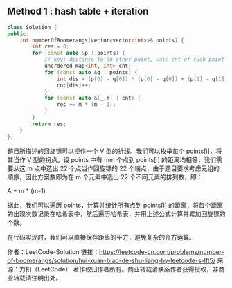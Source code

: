## Method 1 : hash table + iteration

```cpp
class Solution {
public:
    int numberOfBoomerangs(vector<vector<int>>& points) {
        int res = 0;
        for (const auto &p : points) {
            // key: distance to an other point, val: cnt of such point
            unordered_map<int, int> cnt;
            for (const auto &q : points) {
                int dis = (p[0] - q[0]) * (p[0] - q[0]) + (p[1] - q[1]) * (p[1] - q[1]);
                cnt[dis]++;
            }
            for (const auto &[_,m] : cnt) {
                res += m * (m - 1);
            }
        }
        return res;
    }
};
```


题目所描述的回旋镖可以视作一个 V 型的折线。我们可以枚举每个 points[i]，将其当作 V 型的拐点。设 points 中有 mm 个点到 points[i] 的距离均相等，我们需要从这 m 点中选出 22 个点当作回旋镖的 22 个端点，由于题目要求考虑元组的顺序，因此方案数即为在 m 个元素中选出 22 个不同元素的排列数，即：

A = m * (m-1)

据此，我们可以遍历 points，计算并统计所有点到 points[i] 的距离，将每个距离的出现次数记录在哈希表中，然后遍历哈希表，并用上述公式计算并累加回旋镖的个数。

在代码实现时，我们可以直接保存距离的平方，避免复杂的开方运算。

作者：LeetCode-Solution
链接：https://leetcode-cn.com/problems/number-of-boomerangs/solution/hui-xuan-biao-de-shu-liang-by-leetcode-s-lft5/
来源：力扣（LeetCode）
著作权归作者所有。商业转载请联系作者获得授权，非商业转载请注明出处。
